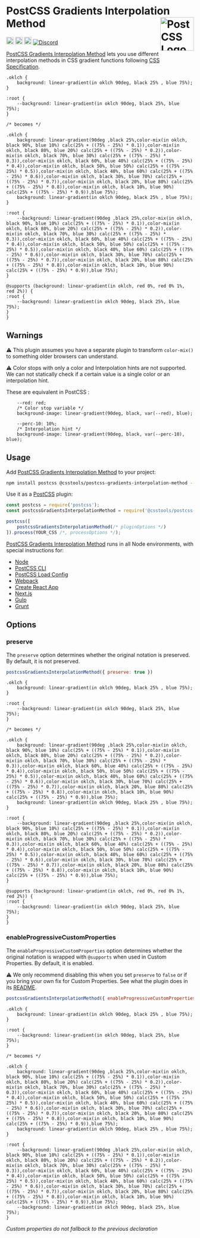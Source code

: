 # PostCSS Gradients Interpolation Method [<img src="https://postcss.github.io/postcss/logo.svg" alt="PostCSS Logo" width="90" height="90" align="right">][PostCSS]

[<img alt="npm version" src="https://img.shields.io/npm/v/@csstools/postcss-gradients-interpolation-method.svg" height="20">][npm-url] [<img alt="CSS Standard Status" src="https://cssdb.org/images/badges/TODO.svg" height="20">][css-url] [<img alt="Build Status" src="https://github.com/csstools/postcss-plugins/workflows/test/badge.svg" height="20">][cli-url] [<img alt="Discord" src="https://shields.io/badge/Discord-5865F2?logo=discord&logoColor=white">][discord]

[PostCSS Gradients Interpolation Method] lets you use different interpolation methods in CSS gradient functions following [CSS Specification].

```pcss
.oklch {
	background: linear-gradient(in oklch 90deg, black 25% , blue 75%);
}

:root {
	--background: linear-gradient(in oklch 90deg, black 25%, blue 75%);
}

/* becomes */

.oklch {
	background: linear-gradient(90deg ,black 25%,color-mix(in oklch, black 90%, blue 10%) calc(25% + ((75% - 25%) * 0.1)),color-mix(in oklch, black 80%, blue 20%) calc(25% + ((75% - 25%) * 0.2)),color-mix(in oklch, black 70%, blue 30%) calc(25% + ((75% - 25%) * 0.3)),color-mix(in oklch, black 60%, blue 40%) calc(25% + ((75% - 25%) * 0.4)),color-mix(in oklch, black 50%, blue 50%) calc(25% + ((75% - 25%) * 0.5)),color-mix(in oklch, black 40%, blue 60%) calc(25% + ((75% - 25%) * 0.6)),color-mix(in oklch, black 30%, blue 70%) calc(25% + ((75% - 25%) * 0.7)),color-mix(in oklch, black 20%, blue 80%) calc(25% + ((75% - 25%) * 0.8)),color-mix(in oklch, black 10%, blue 90%) calc(25% + ((75% - 25%) * 0.9)),blue 75%);
	background: linear-gradient(in oklch 90deg, black 25% , blue 75%);
}

:root {
	--background: linear-gradient(90deg ,black 25%,color-mix(in oklch, black 90%, blue 10%) calc(25% + ((75% - 25%) * 0.1)),color-mix(in oklch, black 80%, blue 20%) calc(25% + ((75% - 25%) * 0.2)),color-mix(in oklch, black 70%, blue 30%) calc(25% + ((75% - 25%) * 0.3)),color-mix(in oklch, black 60%, blue 40%) calc(25% + ((75% - 25%) * 0.4)),color-mix(in oklch, black 50%, blue 50%) calc(25% + ((75% - 25%) * 0.5)),color-mix(in oklch, black 40%, blue 60%) calc(25% + ((75% - 25%) * 0.6)),color-mix(in oklch, black 30%, blue 70%) calc(25% + ((75% - 25%) * 0.7)),color-mix(in oklch, black 20%, blue 80%) calc(25% + ((75% - 25%) * 0.8)),color-mix(in oklch, black 10%, blue 90%) calc(25% + ((75% - 25%) * 0.9)),blue 75%);
}

@supports (background: linear-gradient(in oklch, red 0%, red 0% 1%, red 2%)) {
:root {
	--background: linear-gradient(in oklch 90deg, black 25%, blue 75%);
}
}
```

## Warnings

⚠️ This plugin assumes you have a separate plugin to transform `color-mix()` to something older browsers can understand.

⚠️ Color stops with only a color and Interpolation hints are not supported.
We can not statically check if a certain value is a single color or an interpolation hint.

These are equivalent in PostCSS :

```pcss
	--red: red;
	/* Color stop variable */
	background-image: linear-gradient(90deg, black, var(--red), blue);

	--perc-10: 10%;
	/* Interpolation hint */
	background-image: linear-gradient(90deg, black, var(--perc-10), blue);
```

## Usage

Add [PostCSS Gradients Interpolation Method] to your project:

```bash
npm install postcss @csstools/postcss-gradients-interpolation-method --save-dev
```

Use it as a [PostCSS] plugin:

```js
const postcss = require('postcss');
const postcssGradientsInterpolationMethod = require('@csstools/postcss-gradients-interpolation-method');

postcss([
	postcssGradientsInterpolationMethod(/* pluginOptions */)
]).process(YOUR_CSS /*, processOptions */);
```

[PostCSS Gradients Interpolation Method] runs in all Node environments, with special
instructions for:

- [Node](INSTALL.md#node)
- [PostCSS CLI](INSTALL.md#postcss-cli)
- [PostCSS Load Config](INSTALL.md#postcss-load-config)
- [Webpack](INSTALL.md#webpack)
- [Create React App](INSTALL.md#create-react-app)
- [Next.js](INSTALL.md#nextjs)
- [Gulp](INSTALL.md#gulp)
- [Grunt](INSTALL.md#grunt)

## Options

### preserve

The `preserve` option determines whether the original notation
is preserved. By default, it is not preserved.

```js
postcssGradientsInterpolationMethod({ preserve: true })
```

```pcss
.oklch {
	background: linear-gradient(in oklch 90deg, black 25% , blue 75%);
}

:root {
	--background: linear-gradient(in oklch 90deg, black 25%, blue 75%);
}

/* becomes */

.oklch {
	background: linear-gradient(90deg ,black 25%,color-mix(in oklch, black 90%, blue 10%) calc(25% + ((75% - 25%) * 0.1)),color-mix(in oklch, black 80%, blue 20%) calc(25% + ((75% - 25%) * 0.2)),color-mix(in oklch, black 70%, blue 30%) calc(25% + ((75% - 25%) * 0.3)),color-mix(in oklch, black 60%, blue 40%) calc(25% + ((75% - 25%) * 0.4)),color-mix(in oklch, black 50%, blue 50%) calc(25% + ((75% - 25%) * 0.5)),color-mix(in oklch, black 40%, blue 60%) calc(25% + ((75% - 25%) * 0.6)),color-mix(in oklch, black 30%, blue 70%) calc(25% + ((75% - 25%) * 0.7)),color-mix(in oklch, black 20%, blue 80%) calc(25% + ((75% - 25%) * 0.8)),color-mix(in oklch, black 10%, blue 90%) calc(25% + ((75% - 25%) * 0.9)),blue 75%);
	background: linear-gradient(in oklch 90deg, black 25% , blue 75%);
}

:root {
	--background: linear-gradient(90deg ,black 25%,color-mix(in oklch, black 90%, blue 10%) calc(25% + ((75% - 25%) * 0.1)),color-mix(in oklch, black 80%, blue 20%) calc(25% + ((75% - 25%) * 0.2)),color-mix(in oklch, black 70%, blue 30%) calc(25% + ((75% - 25%) * 0.3)),color-mix(in oklch, black 60%, blue 40%) calc(25% + ((75% - 25%) * 0.4)),color-mix(in oklch, black 50%, blue 50%) calc(25% + ((75% - 25%) * 0.5)),color-mix(in oklch, black 40%, blue 60%) calc(25% + ((75% - 25%) * 0.6)),color-mix(in oklch, black 30%, blue 70%) calc(25% + ((75% - 25%) * 0.7)),color-mix(in oklch, black 20%, blue 80%) calc(25% + ((75% - 25%) * 0.8)),color-mix(in oklch, black 10%, blue 90%) calc(25% + ((75% - 25%) * 0.9)),blue 75%);
}

@supports (background: linear-gradient(in oklch, red 0%, red 0% 1%, red 2%)) {
:root {
	--background: linear-gradient(in oklch 90deg, black 25%, blue 75%);
}
}
```

### enableProgressiveCustomProperties

The `enableProgressiveCustomProperties` option determines whether the original notation
is wrapped with `@supports` when used in Custom Properties. By default, it is enabled.

⚠️ We only recommend disabling this when you set `preserve` to `false` or if you bring your own fix for Custom Properties. See what the plugin does in its [README](https://github.com/csstools/postcss-plugins/tree/main/plugins/postcss-progressive-custom-properties#readme).

```js
postcssGradientsInterpolationMethod({ enableProgressiveCustomProperties: false })
```

```pcss
.oklch {
	background: linear-gradient(in oklch 90deg, black 25% , blue 75%);
}

:root {
	--background: linear-gradient(in oklch 90deg, black 25%, blue 75%);
}

/* becomes */

.oklch {
	background: linear-gradient(90deg ,black 25%,color-mix(in oklch, black 90%, blue 10%) calc(25% + ((75% - 25%) * 0.1)),color-mix(in oklch, black 80%, blue 20%) calc(25% + ((75% - 25%) * 0.2)),color-mix(in oklch, black 70%, blue 30%) calc(25% + ((75% - 25%) * 0.3)),color-mix(in oklch, black 60%, blue 40%) calc(25% + ((75% - 25%) * 0.4)),color-mix(in oklch, black 50%, blue 50%) calc(25% + ((75% - 25%) * 0.5)),color-mix(in oklch, black 40%, blue 60%) calc(25% + ((75% - 25%) * 0.6)),color-mix(in oklch, black 30%, blue 70%) calc(25% + ((75% - 25%) * 0.7)),color-mix(in oklch, black 20%, blue 80%) calc(25% + ((75% - 25%) * 0.8)),color-mix(in oklch, black 10%, blue 90%) calc(25% + ((75% - 25%) * 0.9)),blue 75%);
	background: linear-gradient(in oklch 90deg, black 25% , blue 75%);
}

:root {
	--background: linear-gradient(90deg ,black 25%,color-mix(in oklch, black 90%, blue 10%) calc(25% + ((75% - 25%) * 0.1)),color-mix(in oklch, black 80%, blue 20%) calc(25% + ((75% - 25%) * 0.2)),color-mix(in oklch, black 70%, blue 30%) calc(25% + ((75% - 25%) * 0.3)),color-mix(in oklch, black 60%, blue 40%) calc(25% + ((75% - 25%) * 0.4)),color-mix(in oklch, black 50%, blue 50%) calc(25% + ((75% - 25%) * 0.5)),color-mix(in oklch, black 40%, blue 60%) calc(25% + ((75% - 25%) * 0.6)),color-mix(in oklch, black 30%, blue 70%) calc(25% + ((75% - 25%) * 0.7)),color-mix(in oklch, black 20%, blue 80%) calc(25% + ((75% - 25%) * 0.8)),color-mix(in oklch, black 10%, blue 90%) calc(25% + ((75% - 25%) * 0.9)),blue 75%);
	--background: linear-gradient(in oklch 90deg, black 25%, blue 75%);
}
```

_Custom properties do not fallback to the previous declaration_

[cli-url]: https://github.com/csstools/postcss-plugins/actions/workflows/test.yml?query=workflow/test
[css-url]: https://cssdb.org/#TODO
[discord]: https://discord.gg/bUadyRwkJS
[npm-url]: https://www.npmjs.com/package/@csstools/postcss-gradients-interpolation-method

[PostCSS]: https://github.com/postcss/postcss
[PostCSS Gradients Interpolation Method]: https://github.com/csstools/postcss-plugins/tree/main/plugins/postcss-gradients-interpolation-method
[CSS Specification]: https://drafts.csswg.org/css-images-4/#linear-gradients

